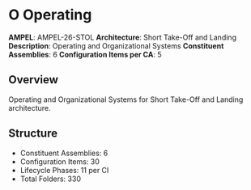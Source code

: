 # O Operating

**AMPEL**: AMPEL-26-STOL
**Architecture**: Short Take-Off and Landing
**Description**: Operating and Organizational Systems
**Constituent Assemblies**: 6
**Configuration Items per CA**: 5

## Overview
Operating and Organizational Systems for Short Take-Off and Landing architecture.

## Structure
- Constituent Assemblies: 6
- Configuration Items: 30
- Lifecycle Phases: 11 per CI
- Total Folders: 330
